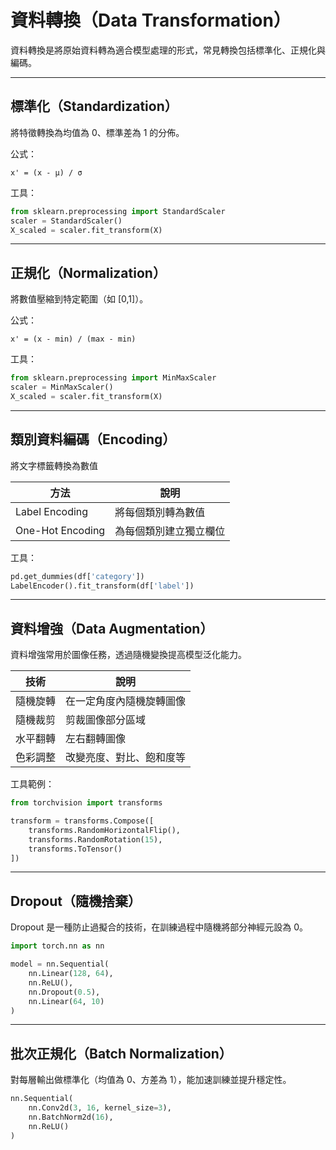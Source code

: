 # 資料轉換（Data Transformation）

資料轉換是將原始資料轉為適合模型處理的形式，常見轉換包括標準化、正規化與編碼。

---

## 標準化（Standardization）

將特徵轉換為均值為 0、標準差為 1 的分佈。

公式：
```
x' = (x - μ) / σ
```

工具：
```python
from sklearn.preprocessing import StandardScaler
scaler = StandardScaler()
X_scaled = scaler.fit_transform(X)
```

---

## 正規化（Normalization）

將數值壓縮到特定範圍（如 [0,1]）。

公式：
```
x' = (x - min) / (max - min)
```

工具：
```python
from sklearn.preprocessing import MinMaxScaler
scaler = MinMaxScaler()
X_scaled = scaler.fit_transform(X)
```

---

## 類別資料編碼（Encoding）

將文字標籤轉換為數值

| 方法         | 說明                           |
|--------------|--------------------------------|
| Label Encoding | 將每個類別轉為數值            |
| One-Hot Encoding | 為每個類別建立獨立欄位      |

工具：
```python
pd.get_dummies(df['category'])
LabelEncoder().fit_transform(df['label'])
```

---

## 資料增強（Data Augmentation）

資料增強常用於圖像任務，透過隨機變換提高模型泛化能力。

| 技術         | 說明                           |
|--------------|--------------------------------|
| 隨機旋轉     | 在一定角度內隨機旋轉圖像        |
| 隨機裁剪     | 剪裁圖像部分區域                |
| 水平翻轉     | 左右翻轉圖像                    |
| 色彩調整     | 改變亮度、對比、飽和度等        |

工具範例：
```python
from torchvision import transforms

transform = transforms.Compose([
    transforms.RandomHorizontalFlip(),
    transforms.RandomRotation(15),
    transforms.ToTensor()
])
```

---

## Dropout（隨機捨棄）

Dropout 是一種防止過擬合的技術，在訓練過程中隨機將部分神經元設為 0。

```python
import torch.nn as nn

model = nn.Sequential(
    nn.Linear(128, 64),
    nn.ReLU(),
    nn.Dropout(0.5),
    nn.Linear(64, 10)
)
```

---

## 批次正規化（Batch Normalization）

對每層輸出做標準化（均值為 0、方差為 1），能加速訓練並提升穩定性。

```python
nn.Sequential(
    nn.Conv2d(3, 16, kernel_size=3),
    nn.BatchNorm2d(16),
    nn.ReLU()
)
```

